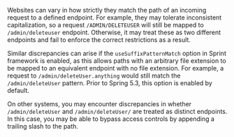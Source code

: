 Websites can vary in how strictly they match the path of an incoming request to a defined endpoint. For example, they may tolerate inconsistent capitalization, so a request `/ADMIN/DELETEUSER` will still be mapped to `/admin/deleteuser` endpoint. Otherwise, it may treat these as two different endpoints and fail to enforce the correct restrictions as a result.

Similar discrepancies can arise if the `useSuffixPatternMatch` option in Sprint framework is enabled, as this allows paths with an arbitrary file extension to be mapped to an equivalent endpoint with no file extension. For example, a request to `/admin/deleteUser.anything` would still match the `/admin/deleteUser` pattern. Prior to Spring 5.3, this option is enabled by default.

On other systems, you may encounter discrepancies in whether `/admin/deleteUser` and `/admin/deleteUser/` are treated as distinct endpoints. In this case, you may be able to bypass access controls by appending a trailing slash to the path.
